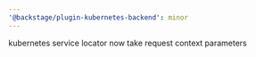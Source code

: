 ```yaml
---
'@backstage/plugin-kubernetes-backend': minor
---
```


kubernetes service locator now take request context parameters

